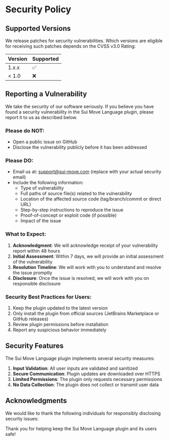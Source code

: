 # Security Policy

## Supported Versions

We release patches for security vulnerabilities. Which versions are eligible for receiving such patches depends on the CVSS v3.0 Rating:

| Version | Supported          |
| ------- | ------------------ |
| 1.x.x   | :white_check_mark: |
| < 1.0   | :x:                |

## Reporting a Vulnerability

We take the security of our software seriously. If you believe you have found a security vulnerability in the Sui Move Language plugin, please report it to us as described below.

### Please do NOT:
- Open a public issue on GitHub
- Disclose the vulnerability publicly before it has been addressed

### Please DO:
- Email us at: support@sui-move.com (replace with your actual security email)
- Include the following information:
  - Type of vulnerability
  - Full paths of source file(s) related to the vulnerability
  - Location of the affected source code (tag/branch/commit or direct URL)
  - Step-by-step instructions to reproduce the issue
  - Proof-of-concept or exploit code (if possible)
  - Impact of the issue

### What to Expect:
1. **Acknowledgment**: We will acknowledge receipt of your vulnerability report within 48 hours
2. **Initial Assessment**: Within 7 days, we will provide an initial assessment of the vulnerability
3. **Resolution Timeline**: We will work with you to understand and resolve the issue promptly
4. **Disclosure**: Once the issue is resolved, we will work with you on responsible disclosure

### Security Best Practices for Users:
1. Keep the plugin updated to the latest version
2. Only install the plugin from official sources (JetBrains Marketplace or GitHub releases)
3. Review plugin permissions before installation
4. Report any suspicious behavior immediately

## Security Features

The Sui Move Language plugin implements several security measures:

1. **Input Validation**: All user inputs are validated and sanitized
2. **Secure Communication**: Plugin updates are downloaded over HTTPS
3. **Limited Permissions**: The plugin only requests necessary permissions
4. **No Data Collection**: The plugin does not collect or transmit user data

## Acknowledgments

We would like to thank the following individuals for responsibly disclosing security issues:

<!-- Add names of security researchers who have helped -->

Thank you for helping keep the Sui Move Language plugin and its users safe!

